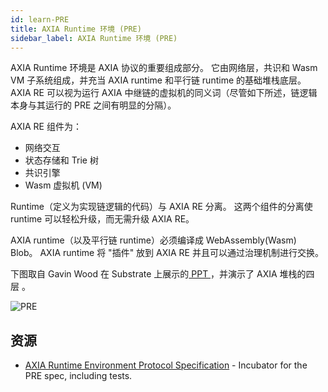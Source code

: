 ```yaml
---
id: learn-PRE
title: AXIA Runtime 环境 (PRE)
sidebar_label: AXIA Runtime 环境 (PRE)
---
```


AXIA Runtime 环境是 AXIA 协议的重要组成部分。 它由网络层，共识和 Wasm VM 子系统组成，并充当 AXIA runtime 和平行链 runtime 的基础堆栈底层。AXIA RE 可以视为运行 AXIA 中继链的虚拟机的同义词（尽管如下所述，链逻辑本身与其运行的 PRE 之间有明显的分隔）。

AXIA RE 组件为：

- 网络交互
- 状态存储和 Trie 树
- 共识引擎
- Wasm 虚拟机 (VM)

Runtime（定义为实现链逻辑的代码）与 AXIA RE 分离。 这两个组件的分离使 runtime 可以轻松升级，而无需升级 AXIA RE。

AXIA runtime（以及平行链 runtime）必须编译成 WebAssembly(Wasm) Blob。 AXIA runtime 将 "插件" 放到 AXIA RE 并且可以通过治理机制进行交换。

下图取自 Gavin Wood 在 Substrate 上展示的[ PPT ](https://slides.com/axia-tech/axiasubstrate#/8)，并演示了 AXIA 堆栈的四 层 。

![PRE](assets/PRE.png)

## 资源

- [AXIA Runtime Environment Protocol Specification](https://github.com/axia-tech/AXIA-spec) - Incubator for the PRE spec, including tests.

